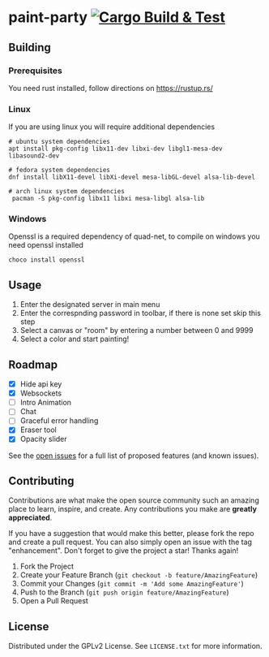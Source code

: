 # paint-party [![Cargo Build & Test](https://github.com/ateschan/paint-party/actions/workflows/test.yml/badge.svg?branch=main)](https://github.com/ateschan/paint-party/actions/workflows/test.yml)

<!-- GETTING STARTED -->
## Building

### Prerequisites
You need rust installed, follow directions on https://rustup.rs/

### Linux 
If you are using linux you will require additional dependencies
```
# ubuntu system dependencies
apt install pkg-config libx11-dev libxi-dev libgl1-mesa-dev libasound2-dev

# fedora system dependencies
dnf install libX11-devel libXi-devel mesa-libGL-devel alsa-lib-devel

# arch linux system dependencies
 pacman -S pkg-config libx11 libxi mesa-libgl alsa-lib
```

### Windows 
Openssl is a required dependency of quad-net, to compile on windows you need openssl installed
```
choco install openssl
```

<!-- USAGE EXAMPLES -->
## Usage
1. Enter the designated server in main menu
2. Enter the correspnding password in toolbar, if there is none set skip this step
3. Select a canvas or "room" by entering a number between 0 and 9999
4. Select a color and start painting!

<!-- ROADMAP -->
## Roadmap
- [X] Hide api key
- [X] Websockets
- [ ] Intro Animation
- [ ] Chat
- [ ] Graceful error handling
- [x] Eraser tool
- [X] Opacity slider

See the [open issues](https://github.com/ateschan/paint-party/issues) for a full list of proposed features (and known issues).

<!-- CONTRIBUTING -->
## Contributing

Contributions are what make the open source community such an amazing place to learn, inspire, and create. Any contributions you make are **greatly appreciated**.

If you have a suggestion that would make this better, please fork the repo and create a pull request. You can also simply open an issue with the tag "enhancement".
Don't forget to give the project a star! Thanks again!

1. Fork the Project
2. Create your Feature Branch (`git checkout -b feature/AmazingFeature`)
3. Commit your Changes (`git commit -m 'Add some AmazingFeature'`)
4. Push to the Branch (`git push origin feature/AmazingFeature`)
5. Open a Pull Request

<!-- LICENSE -->
## License

Distributed under the GPLv2 License. See `LICENSE.txt` for more information.
